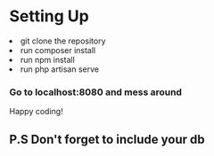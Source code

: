 <h1> Setting Up </h1>
<p> 
   <li> git clone the repository</li>
   <li> run composer install </li>
   <li>run npm install </li>
   <li> run php artisan serve </li>
     
  <h3> Go to localhost:8080 and mess around </h3>
 <p>
  Happy coding!
   
   
   <h2> P.S Don't forget to include your db </h2>
      
    
